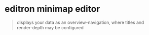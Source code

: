 # editron minimap editor

> displays your data as an overview-navigation, where titles and render-depth may be configured

